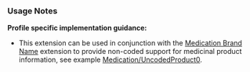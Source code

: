 ### Usage Notes

**Profile specific implementation guidance:**
- This extension can be used in conjunction with the [Medication Brand Name](StructureDefinition-medication-brand-name.html) extension to provide non-coded support for medicinal product information, see example [Medication/UncodedProduct0](Medication-UncodedProduct0.html).